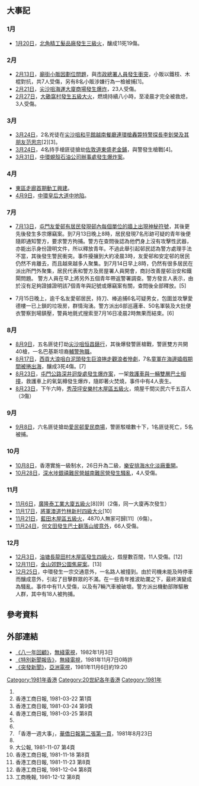 ## 大事記

### 1月

  - [1月20日](../Page/1月20日.md "wikilink")，[北角精工髮品廠](../Page/北角.md "wikilink")[發生三級火](https://zh.wikipedia.org/wiki/昌利工廠大廈三級火 "wikilink")，釀成11死19傷。

### 2月

  - [2月13日](../Page/2月13日.md "wikilink")，[廟街小販因劃位問題](../Page/廟街_\(香港\).md "wikilink")，與[市政總署人員發生衝突](../Page/市政總署.md "wikilink")，小販以鐵枝、木棍對抗，共7人受傷，另有8名小販涉嫌行為一檢被捕\[1\]。
  - [2月21日](../Page/2月21日.md "wikilink")，[尖沙咀](../Page/尖沙咀.md "wikilink")[海運大廈商場發生爆炸](../Page/海運大廈.md "wikilink")，23人受傷。
  - [2月27日](../Page/2月27日.md "wikilink")，[大磡窩村發生](../Page/大磡村.md "wikilink")[五級大火](https://zh.wikipedia.org/wiki/大磡窩村木屋區五級火 "wikilink")，燃燒持續八小時，至凌晨才完全被救熄，3人受傷。

### 3月

  - [3月24日](../Page/3月24日.md "wikilink")，2名兇徒在[尖沙咀和平館越南餐廳連環槍轟斃特警探長](../Page/尖沙咀.md "wikilink")[李釗榮及其朋友范思宗](https://zh.wikipedia.org/wiki/李釗榮 "wikilink")\[2\]\[3\]。
  - [3月24日](../Page/3月24日.md "wikilink")，4名持手槍匪徒搶劫[佐敦道東盛老金鋪](../Page/佐敦道.md "wikilink")，與警發生槍戰\[4\]。
  - [3月31日](../Page/3月31日.md "wikilink")，[中環](../Page/中環.md "wikilink")[蜆殼石油公司辦事處發生爆炸案](https://zh.wikipedia.org/wiki/蜆殼石油公司 "wikilink")。

### 4月

  - [東區走廊首期動工興建](../Page/東區走廊.md "wikilink")。
  - [4月9日](../Page/4月9日.md "wikilink")，[中環](../Page/中環.md "wikilink")[皇后大道中地陷](https://zh.wikipedia.org/wiki/皇后大道中 "wikilink")。

### 7月

  - [7月13日](https://zh.wikipedia.org/wiki/7月13日 "wikilink")，[屯門](../Page/屯門.md "wikilink")[友愛邨有居民發現邨內每個單位的牆上出現神秘符號](../Page/友愛邨.md "wikilink")，其後更先後發生多宗爆竊案。到7月13日晚上8時，居民發現7名形跡可疑的青年後便隨即通知警方，要求警方拘捕。警方在查問後認為他們身上沒有攻擊性武器，亦能出示身份證明文件，所以釋放青年。不過此舉引起邨民認為警方處理手法不當，其後發生警民衝突。事件擾攘到大約凌晨3時，友愛邨和安定邨的居民仍然不肯離去，而且越來越多人聚集。到7月14日早上8時，仍然有很多居民在派出所門外聚集，居民代表和警方及房屋署人員開會，商討改善屋邨治安和鐵閘問題。
    警方人員在早上將另外五個青年帶返警署調查。警方發言人表示，由於沒有足夠證據證明該7個青年與記號或爆竊案有關，查問後全部釋放。\[5\]

<!-- end list -->

  - 7月15日晚上，逾千名友愛邨居民，持刀、棒追捕6名可疑男女，包圍並攻擊愛德樓一已上鎖的垃圾房，群情洶湧。警方派出6部巡邏車、50名軍裝及大批便衣警察到場鎮壓，警員地氈式搜索至7月16日凌晨2時無果而結束。\[6\]

### 8月

  - [8月9日](../Page/8月9日.md "wikilink")，五名匪徒打劫[尖沙咀恒昌錶行](../Page/尖沙咀.md "wikilink")，其後爆發警匪槍戰，警匪雙方共開40槍，一名巴基斯坦裔[輔警殉職](https://zh.wikipedia.org/wiki/輔警 "wikilink")。
  - [8月17日](../Page/8月17日.md "wikilink")，[西貢大浪咀白泥頭發生巨浪捲走觀浪者慘劇](https://zh.wikipedia.org/wiki/西貢 "wikilink")，7名[童軍在海邊嬉戲期間被捲出海](https://zh.wikipedia.org/wiki/童軍 "wikilink")，釀成3死4傷。\[7\]
  - [8月23日](../Page/8月23日.md "wikilink")，[屯門公路](https://zh.wikipedia.org/wiki/屯門公路 "wikilink")[深井迴旋處發生](../Page/深井.md "wikilink")[爆炸案](https://zh.wikipedia.org/wiki/屯門公路救護車爆炸事故 "wikilink")，一架[救護車與一輛雙層巴士相撞](../Page/救護車.md "wikilink")，救護車上的氧氣樽發生爆炸，隨即著火焚燒，事件中有4人喪生。
  - [8月23日](../Page/8月23日.md "wikilink")，下午六時，[秀茂坪](../Page/秀茂坪.md "wikilink")[安樂村木屋區五級火](https://zh.wikipedia.org/wiki/安樂村木屋區五級火 "wikilink")，燒屋千間災民六千五百人（3傷）

### 9月

  - [9月8日](../Page/9月8日.md "wikilink")，六名匪徒搶劫[愛民邨](../Page/愛民邨.md "wikilink")[愛民商場](https://zh.wikipedia.org/wiki/愛民商場 "wikilink")，警匪駁槍數十下，1名匪徒死亡，5名被捕。

### 10月

  - [10月8日](../Page/10月8日.md "wikilink")，香港實施一級制水，26日升為二級，[樂安排海水化淡廠重開](../Page/樂安排海水化淡廠.md "wikilink")。
  - [10月28日](../Page/10月28日.md "wikilink")，[深水埗銀禧難民營](../Page/深水埗.md "wikilink")[越南難民營發生騷亂](https://zh.wikipedia.org/wiki/越南難民 "wikilink")，4人受傷。

### 11月

  - [11月6日](../Page/11月6日.md "wikilink")，[廣隆泰工業大廈五級火](https://zh.wikipedia.org/wiki/廣隆泰工業大廈五級火 "wikilink")\[8\]\[9\]（2傷，同一大廈再次發生）
  - [11月17日](../Page/11月17日.md "wikilink")，[將軍澳道](../Page/將軍澳道.md "wikilink")[竹林新村四級大火](https://zh.wikipedia.org/wiki/竹林新村 "wikilink")\[10\]
  - [11月21日](../Page/11月21日.md "wikilink")，[藍田木屋區五級火](https://zh.wikipedia.org/wiki/藍田木屋區五級火 "wikilink")，4870人無家可歸\[11\]（6傷）。
  - [11月24日](../Page/11月24日.md "wikilink")，[何文田發生巴士翻落山坡意外](../Page/何文田.md "wikilink")，66人受傷。

### 12月

  - [12月3日](../Page/12月3日.md "wikilink")，[油塘](../Page/油塘.md "wikilink")[長龍田村木屋區發生四級火](https://zh.wikipedia.org/wiki/長龍田村 "wikilink")，燬屋數百間，11人受傷。\[12\]
  - [12月11日](../Page/12月11日.md "wikilink")，[金山郊野公園焦屍案](../Page/金山郊野公園.md "wikilink")。\[13\]
  - [12月25日](../Page/12月25日.md "wikilink")，中環發生一宗交通意外，一名路人被撞到。由於司機未能及時停車而釀成意外，引起了目擊群眾的不滿。在一些青年推波助瀾之下，最終演變成為騷亂。事件中有11人受傷，以及有7輛汽車被破壞。警方派出機動部隊驅散人群，其中有18人被拘捕。

## 參考資料

## 外部連結

  - [《八一年回顧》](https://www.youtube.com/watch?v=kcoT--z4C9k)，[無綫電視](https://zh.wikipedia.org/wiki/無綫電視 "wikilink")，1982年1月3日
  - [《特別新聞報告》](https://www.youtube.com/watch?v=l6OcKqtRD9g)，[無綫電視](https://zh.wikipedia.org/wiki/無綫電視 "wikilink")，1981年11月7日0時許
  - [《突發新聞》](https://www.youtube.com/watch?v=KawlopnXZZo)，[亞洲電視](../Page/亞洲電視.md "wikilink")，1981年11月6日約19:20

[Category:1981年香港](https://zh.wikipedia.org/wiki/Category:1981年香港 "wikilink")
[Category:20世紀各年香港](https://zh.wikipedia.org/wiki/Category:20世紀各年香港 "wikilink")
[Category:1981年](https://zh.wikipedia.org/wiki/Category:1981年 "wikilink")

1.
2.  香港工商日報, 1981-03-22 第1頁
3.  香港工商日報, 1981-03-24 第9頁
4.  香港工商日報, 1981-03-25 第8頁
5.
6.
7.  「香港一週大事」，[華僑日報第二張第一頁](../Page/華僑日報.md "wikilink")，1981年8月23日
8.
9.  大公報, 1981-11-07 第4頁
10. 香港工商日報, 1981-11-18 第8頁
11. 香港工商日報, 1981-11-23 第8頁
12. 香港工商日報, 1981-12-04 第8頁
13. 工商晚報, 1981-12-12 第8頁